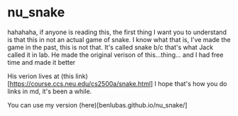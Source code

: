 # nu_snake

hahahaha, if anyone is reading this, the first thing I want you to understand is that this in not an actual game of snake. I know what that is, I've made the game
in the past, this is not that. It's called snake b/c that's what Jack called it in lab. He made the original verison of this...thing... and I had free time and made it better 

His verion lives at (this link)[https://course.ccs.neu.edu/cs2500a/snake.html] I hope that's how you do links in md, it's been a while. 

You can use my version (here)[benlubas.github.io/nu_snake/]
